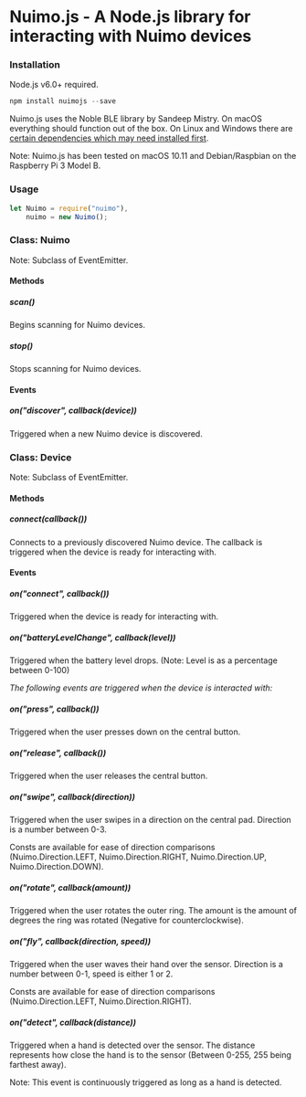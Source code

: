 # Nuimo.js - A Node.js library for interacting with Nuimo devices

### Installation

Node.js v6.0+ required.

```javascript
npm install nuimojs --save
```

Nuimo.js uses the Noble BLE library by Sandeep Mistry. On macOS everything should function out of the box. On Linux and Windows there are [certain dependencies which may need installed first](https://github.com/sandeepmistry/noble#prerequisites).

Note: Nuimo.js has been tested on macOS 10.11 and Debian/Raspbian on the Raspberry Pi 3 Model B.

### Usage

```javascript
let Nuimo = require("nuimo"),
    nuimo = new Nuimo();
```

### Class: Nuimo

Note: Subclass of EventEmitter.

#### Methods

##### scan()

Begins scanning for Nuimo devices.

##### stop()

Stops scanning for Nuimo devices.

#### Events

##### on("discover", callback(device))

Triggered when a new Nuimo device is discovered.

### Class: Device

Note: Subclass of EventEmitter.

#### Methods

##### connect(callback())

Connects to a previously discovered Nuimo device. The callback is triggered when the device is ready for interacting with.

#### Events

##### on("connect", callback())

Triggered when the device is ready for interacting with.

##### on("batteryLevelChange", callback(level))

Triggered when the battery level drops. (Note: Level is as a percentage between 0-100)

*The following events are triggered when the device is interacted with:*

##### on("press", callback())

Triggered when the user presses down on the central button.

##### on("release", callback())

Triggered when the user releases the central button.

##### on("swipe", callback(direction))

Triggered when the user swipes in a direction on the central pad. Direction is a number between 0-3.

Consts are available for ease of direction comparisons (Nuimo.Direction.LEFT, Nuimo.Direction.RIGHT, Nuimo.Direction.UP, Nuimo.Direction.DOWN).

##### on("rotate", callback(amount))

Triggered when the user rotates the outer ring. The amount is the amount of degrees the ring was rotated (Negative for counterclockwise).

##### on("fly", callback(direction, speed))

Triggered when the user waves their hand over the sensor. Direction is a number between 0-1, speed is either 1 or 2.

Consts are available for ease of direction comparisons (Nuimo.Direction.LEFT, Nuimo.Direction.RIGHT).

##### on("detect", callback(distance))

Triggered when a hand is detected over the sensor. The distance represents how close the hand is to the sensor (Between 0-255, 255 being farthest away).

Note: This event is continuously triggered as long as a hand is detected.